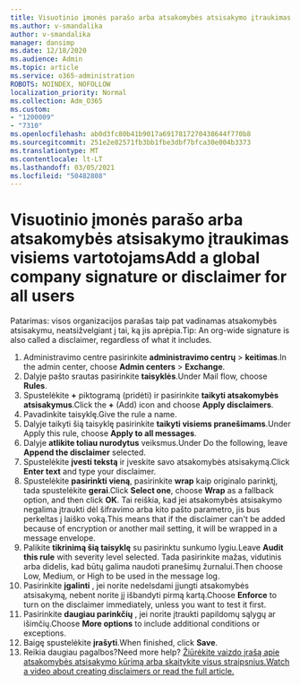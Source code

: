 ```yaml
---
title: Visuotinio įmonės parašo arba atsakomybės atsisakymo įtraukimas visiems vartotojams
ms.author: v-smandalika
author: v-smandalika
manager: dansimp
ms.date: 12/18/2020
ms.audience: Admin
ms.topic: article
ms.service: o365-administration
ROBOTS: NOINDEX, NOFOLLOW
localization_priority: Normal
ms.collection: Adm_O365
ms.custom:
- "1200009"
- "7310"
ms.openlocfilehash: ab0d3fc80b41b9017a6917817270438644f770b8
ms.sourcegitcommit: 251e2e82571fb3bb1fbe3dbf7bfca30e004b3373
ms.translationtype: MT
ms.contentlocale: lt-LT
ms.lasthandoff: 03/05/2021
ms.locfileid: "50482808"
---
```

# <a name="add-a-global-company-signature-or-disclaimer-for-all-users"></a><span data-ttu-id="7a0d1-102">Visuotinio įmonės parašo arba atsakomybės atsisakymo įtraukimas visiems vartotojams</span><span class="sxs-lookup"><span data-stu-id="7a0d1-102">Add a global company signature or disclaimer for all users</span></span>

<span data-ttu-id="7a0d1-103">Patarimas: visos organizacijos parašas taip pat vadinamas atsakomybės atsisakymu, neatsižvelgiant į tai, ką jis aprėpia.</span><span class="sxs-lookup"><span data-stu-id="7a0d1-103">Tip: An org-wide signature is also called a disclaimer, regardless of what it includes.</span></span>

1. <span data-ttu-id="7a0d1-104">Administravimo centre pasirinkite **administravimo centrų**  >  **keitimas**.</span><span class="sxs-lookup"><span data-stu-id="7a0d1-104">In the admin center, choose **Admin centers** > **Exchange**.</span></span>
2. <span data-ttu-id="7a0d1-105">Dalyje pašto srautas pasirinkite **taisyklės**.</span><span class="sxs-lookup"><span data-stu-id="7a0d1-105">Under Mail flow, choose **Rules**.</span></span>
3. <span data-ttu-id="7a0d1-106">Spustelėkite **+** piktogramą (pridėti) ir pasirinkite **taikyti atsakomybės atsisakymus**.</span><span class="sxs-lookup"><span data-stu-id="7a0d1-106">Click the **+** (Add) icon and choose **Apply disclaimers**.</span></span>
4. <span data-ttu-id="7a0d1-107">Pavadinkite taisyklę.</span><span class="sxs-lookup"><span data-stu-id="7a0d1-107">Give the rule a name.</span></span>
5. <span data-ttu-id="7a0d1-108">Dalyje taikyti šią taisyklę pasirinkite **taikyti visiems pranešimams**.</span><span class="sxs-lookup"><span data-stu-id="7a0d1-108">Under Apply this rule, choose **Apply to all messages**.</span></span>
6. <span data-ttu-id="7a0d1-109">Dalyje **atlikite toliau nurodytus** veiksmus.</span><span class="sxs-lookup"><span data-stu-id="7a0d1-109">Under Do the following, leave **Append the disclaimer** selected.</span></span>
7. <span data-ttu-id="7a0d1-110">Spustelėkite **įvesti tekstą** ir įveskite savo atsakomybės atsisakymą.</span><span class="sxs-lookup"><span data-stu-id="7a0d1-110">Click **Enter text** and type your disclaimer.</span></span>
8. <span data-ttu-id="7a0d1-111">Spustelėkite **pasirinkti vieną**, pasirinkite **wrap** kaip originalo parinktį, tada spustelėkite **gerai**.</span><span class="sxs-lookup"><span data-stu-id="7a0d1-111">Click **Select one**, choose **Wrap** as a fallback option, and then click **OK**.</span></span> <span data-ttu-id="7a0d1-112">Tai reiškia, kad jei atsakomybės atsisakymo negalima įtraukti dėl šifravimo arba kito pašto parametro, jis bus perkeltas į laiško voką.</span><span class="sxs-lookup"><span data-stu-id="7a0d1-112">This means that if the disclaimer can't be added because of encryption or another mail setting, it will be wrapped in a message envelope.</span></span>
9. <span data-ttu-id="7a0d1-113">Palikite **tikrinimą šią taisyklę** su pasirinktu sunkumo lygiu.</span><span class="sxs-lookup"><span data-stu-id="7a0d1-113">Leave **Audit this rule** with severity level selected.</span></span> <span data-ttu-id="7a0d1-114">Tada pasirinkite mažas, vidutinis arba didelis, kad būtų galima naudoti pranešimų žurnalui.</span><span class="sxs-lookup"><span data-stu-id="7a0d1-114">Then choose Low, Medium, or High to be used in the message log.</span></span>
10. <span data-ttu-id="7a0d1-115">Pasirinkite **įgalinti** , jei norite nedelsdami įjungti atsakomybės atsisakymą, nebent norite jį išbandyti pirmą kartą.</span><span class="sxs-lookup"><span data-stu-id="7a0d1-115">Choose **Enforce** to turn on the disclaimer immediately, unless you want to test it first.</span></span>
11. <span data-ttu-id="7a0d1-116">Pasirinkite **daugiau parinkčių** , jei norite įtraukti papildomų sąlygų ar išimčių.</span><span class="sxs-lookup"><span data-stu-id="7a0d1-116">Choose **More options** to include additional conditions or exceptions.</span></span>
12. <span data-ttu-id="7a0d1-117">Baigę spustelėkite **įrašyti**.</span><span class="sxs-lookup"><span data-stu-id="7a0d1-117">When finished, click **Save**.</span></span>
13. <span data-ttu-id="7a0d1-118">Reikia daugiau pagalbos?</span><span class="sxs-lookup"><span data-stu-id="7a0d1-118">Need more help?</span></span> [<span data-ttu-id="7a0d1-119">Žiūrėkite vaizdo įrašą apie atsakomybės atsisakymo kūrimą arba skaitykite visus straipsnius.</span><span class="sxs-lookup"><span data-stu-id="7a0d1-119">Watch a video about creating disclaimers or read the full article.</span></span>](https://support.office.com/article/2d75860f-c527-4352-a7f6-73eba54c0c72?wt.mc_id=Chat_GlobalSignature)